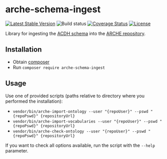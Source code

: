 # arche-schema-ingest

[![Latest Stable Version](https://poser.pugx.org/acdh-oeaw/arche-schema-ingest/v/stable)](https://packagist.org/packages/acdh-oeaw/arche-schema-ingest)
![Build status](https://github.com/acdh-oeaw/arche-schema-ingest/workflows/phpunit/badge.svg?branch=master)
[![Coverage Status](https://coveralls.io/repos/github/acdh-oeaw/arche-schema-ingest/badge.svg?branch=master)](https://coveralls.io/github/acdh-oeaw/arche-schema-ingest?branch=master)
[![License](https://poser.pugx.org/acdh-oeaw/arche-schema-ingest/license)](https://packagist.org/packages/acdh-oeaw/arche-schema-ingest)

Library for ingesting the [ACDH schema](https://github.com/acdh-oeaw/arche-schema) into the [ARCHE repository](https://github.com/acdh-oeaw/arche-core).

## Installation

* Obtain [composer](https://getcomposer.org/)
* Run `composer require arche-schema-ingest`

## Usage

Use one of provided scripts (paths relative to directory where you performed the installation):

* `vendor/bin/arche-import-ontology --user "{repoUser}" --pswd "{repoPswd}" {repositoryUrl}`
* `vendor/bin/arche-import-vocabularies --user "{repoUser}" --pswd "{repoPswd}" {repositoryUrl}`
* `vendor/bin/arche-check-ontology --user "{repoUser}" --pswd "{repoPswd}" {repositoryUrl}`

If you want to check all options available, run the script with the `--help` parameter.

